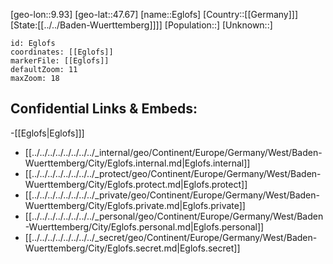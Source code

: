 ﻿---
location: [47.67,9.93]
mapzoom: [7,12] 
mapmarker: city 
type: City
tags:
- geo/City


SpocWebEntityId: 29986
isDeleted: false
confidential: public

---
[geo-lon::9.93]
[geo-lat::47.67]
[name::Eglofs]
[Country::[[Germany]]]
[State:[[../../Baden-Wuerttemberg]]]]
[Population::]
[Unknown::]


```leaflet
id: Eglofs
coordinates: [[Eglofs]]
markerFile: [[Eglofs]]
defaultZoom: 11 
maxZoom: 18
```


## Confidential Links & Embeds: 
-[[Eglofs|Eglofs]]] 
- [[../../../../../../../../_internal/geo/Continent/Europe/Germany/West/Baden-Wuerttemberg/City/Eglofs.internal.md|Eglofs.internal]] 
- [[../../../../../../../../_protect/geo/Continent/Europe/Germany/West/Baden-Wuerttemberg/City/Eglofs.protect.md|Eglofs.protect]] 
- [[../../../../../../../../_private/geo/Continent/Europe/Germany/West/Baden-Wuerttemberg/City/Eglofs.private.md|Eglofs.private]] 
- [[../../../../../../../../_personal/geo/Continent/Europe/Germany/West/Baden-Wuerttemberg/City/Eglofs.personal.md|Eglofs.personal]] 
- [[../../../../../../../../_secret/geo/Continent/Europe/Germany/West/Baden-Wuerttemberg/City/Eglofs.secret.md|Eglofs.secret]] 
